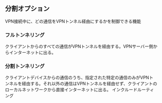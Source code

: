 ## 分割オプション
VPN接続中に、どの通信をVPNトンネル経由にするかを制御できる機能
### フルトンネリング
クライアントからのすべての通信がVPNトンネルを経由する。VPNサーバー側からインターネットに出る。
### 分割トンネリング
クライアントデバイスからの通信のうち、指定された特定の通信のみがVPNトンネルを経由する。それ以外の通信はVPNトンネルを経由せず、クライアントのローカルネットワークから直接インターネットに出る。
	インクルードルーティング
		
